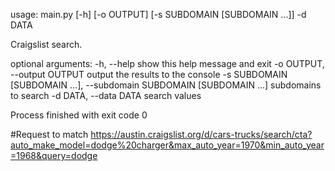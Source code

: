 usage: main.py [-h] [-o OUTPUT] [-s SUBDOMAIN [SUBDOMAIN ...]] -d DATA

Craigslist search.

optional arguments:
  -h, --help            show this help message and exit
  -o OUTPUT, --output OUTPUT
                        output the results to the console
  -s SUBDOMAIN [SUBDOMAIN ...], --subdomain SUBDOMAIN [SUBDOMAIN ...]
                        subdomains to search
  -d DATA, --data DATA  search values

Process finished with exit code 0

#Request to match
https://austin.craigslist.org/d/cars-trucks/search/cta?auto_make_model=dodge%20charger&max_auto_year=1970&min_auto_year=1968&query=dodge
